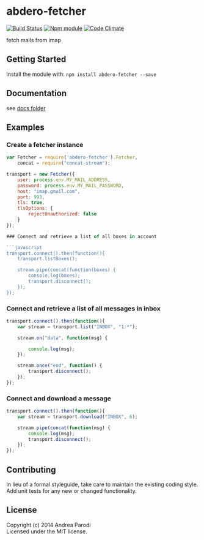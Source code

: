 # abdero-fetcher
[![Build Status](https://secure.travis-ci.org/parroit/abdero-fetcher.png?branch=master)](http://travis-ci.org/parroit/abdero-fetcher)  [![Npm module](https://badge.fury.io/js/abdero-fetcher.png)](https://npmjs.org/package/abdero-fetcher) [![Code Climate](https://codeclimate.com/github/parroit/abdero-fetcher.png)](https://codeclimate.com/github/parroit/abdero-fetcher)

fetch mails from imap

## Getting Started
Install the module with: `npm install abdero-fetcher --save`


## Documentation
see [docs folder](docs/README.md)

## Examples

### Create a fetcher instance

```javascript
var Fetcher = require('abdero-fetcher').Fetcher,
    concat = require("concat-stream");

transport = new Fetcher({
    user: process.env.MY_MAIL_ADDRESS,
    password: process.env.MY_MAIL_PASSWORD,
    host: "imap.gmail.com",
    port: 993,
    tls: true,
    tlsOptions: {
        rejectUnauthorized: false
    }
});

### Connect and retrieve a list of all boxes in account

```javascript
transport.connect().then(function(){
    transport.listBoxes();

    stream.pipe(concat(function(boxes) {
        console.log(boxes);
        transport.disconnect();
    });        
});

```

### Connect and retrieve a list of all messages in inbox

```javascript
transport.connect().then(function(){
    var stream = transport.list("INBOX", "1:*");

    stream.on("data", function(msg) {

        console.log(msg);
    });

    stream.once("end", function() {
        transport.disconnect();
    });
});

```

### Connect and download a message

```javascript
transport.connect().then(function(){
    var stream = transport.download("INBOX", 6);

    stream.pipe(concat(function(msg) {
        console.log(msg);
        transport.disconnect();
    });
});

```



## Contributing
In lieu of a formal styleguide, take care to maintain the existing coding style.
Add unit tests for any new or changed functionality.


## License
Copyright (c) 2014 Andrea Parodi  
Licensed under the MIT license.
